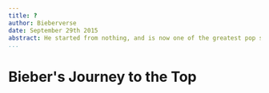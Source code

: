 ```yaml
---
title: ?
author: Bieberverse
date: September 29th 2015
abstract: He started from nothing, and is now one of the greatest pop stars of all time. Justin Bieber has quite...
...
```


# Bieber's Journey to the Top
